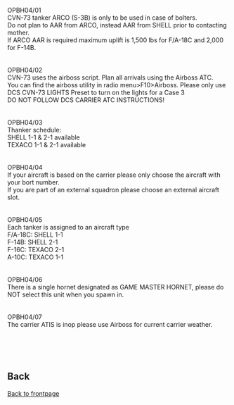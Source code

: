 

OPBH04/01 <br>
 CVN-73 tanker ARCO (S-3B) is only to be used in case of bolters.<br>
 Do not plan to AAR from ARCO, instead AAR from SHELL prior to contacting mother.<br> 
 If ARCO AAR is required maximum uplift is 1,500 lbs for F/A-18C and 2,000 for F-14B.<br>
 <br>
 <br>
OPBH04/02 <br>
 CVN-73 uses the airboss script. Plan all arrivals using the Airboss ATC.<br>
 You can find the airboss utility in radio menu>F10>Airboss. Please only use DCS CVN-73 LIGHTS Preset to turn on the lights for a Case 3<br>
 DO NOT FOLLOW DCS CARRIER ATC INSTRUCTIONS!<br>
 <br>
 <br>
OPBH04/03<br>
Thanker schedule:<br>
SHELL 1-1 & 2-1 available<br>
TEXACO 1-1 & 2-1 available<br>
 <br>
 <br>
OPBH04/04<br>
If your aircraft is based on the carrier please only choose the aircraft with your bort number.<br>
If you are part of an external squadron please choose an external aircraft slot.<br>
 <br>
 <br>
OPBH04/05<br>
Each tanker is assigned to an aircraft type<br>
F/A-18C: SHELL 1-1 <br>
F-14B: SHELL 2-1 <br>
F-16C: TEXACO 2-1 <br>
A-10C: TEXACO 1-1 <br> 
<br>
<br>
OPBH04/06<br>
There is a single hornet designated as GAME MASTER HORNET, please do NOT select this unit when you spawn in.<br>
<br>
<br>
OPBH04/07<br>
The carrier ATIS is inop please use Airboss for current carrier weather.<br> 
<br>
<br>
<br>
<br>

## Back
[Back to frontpage](https://132nd-vwing.github.io/OPBH-Brief/)